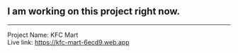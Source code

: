 ## I am working on this project right now.

---

Project Name: KFC Mart <br/>
Live link: https://kfc-mart-6ecd9.web.app
